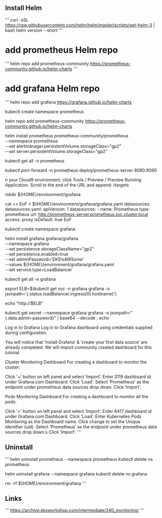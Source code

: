## Install Helm
'''
curl -sSL https://raw.githubusercontent.com/helm/helm/master/scripts/get-helm-3 | bash
helm version --short
'''
# add prometheus Helm repo
'''
helm repo add prometheus-community https://prometheus-community.github.io/helm-charts
'''
# add grafana Helm repo
'''
helm repo add grafana https://grafana.github.io/helm-charts

kubectl create namespace prometheus

helm repo add prometheus-community https://prometheus-community.github.io/helm-charts

helm install prometheus prometheus-community/prometheus \
    --namespace prometheus \
    --set alertmanager.persistentVolume.storageClass="gp2" \
    --set server.persistentVolume.storageClass="gp2"

kubectl get all -n prometheus

kubectl port-forward -n prometheus deploy/prometheus-server 8080:9090

n your Cloud9 environment, click Tools / Preview / Preview Running Application. Scroll to the end of the URL and append:
/targets

mkdir ${HOME}/environment/grafana

cat << EoF > ${HOME}/environment/grafana/grafana.yaml
datasources:
  datasources.yaml:
    apiVersion: 1
    datasources:
    - name: Prometheus
      type: prometheus
      url: http://prometheus-server.prometheus.svc.cluster.local
      access: proxy
      isDefault: true
EoF


kubectl create namespace grafana

helm install grafana grafana/grafana \
    --namespace grafana \
    --set persistence.storageClassName="gp2" \
    --set persistence.enabled=true \
    --set adminPassword='EKS!sAWSome' \
    --values ${HOME}/environment/grafana/grafana.yaml \
    --set service.type=LoadBalancer

kubectl get all -n grafana

export ELB=$(kubectl get svc -n grafana grafana -o jsonpath='{.status.loadBalancer.ingress[0].hostname}')

echo "http://$ELB"

kubectl get secret --namespace grafana grafana -o jsonpath="{.data.admin-password}" | base64 --decode ; echo


Log in to Grafana
Log in to Grafana dashboard using credentials supplied during configuration.

You will notice that ‘Install Grafana’ & ‘create your first data source’ are already completed. We will import community created dashboard for this tutorial.

Cluster Monitoring Dashboard
For creating a dashboard to monitor the cluster:

Click '+' button on left panel and select ‘Import’.
Enter 3119 dashboard id under Grafana.com Dashboard.
Click ‘Load’.
Select ‘Prometheus’ as the endpoint under prometheus data sources drop down.
Click ‘Import’.

Pods Monitoring Dashboard
For creating a dashboard to monitor all the pods:

Click '+' button on left panel and select ‘Import’.
Enter 6417 dashboard id under Grafana.com Dashboard.
Click ‘Load’.
Enter Kubernetes Pods Monitoring as the Dashboard name.
Click change to set the Unique identifier (uid).
Select ‘Prometheus’ as the endpoint under prometheus data sources drop down.s
Click ‘Import’.
'''

## Uninstall
'''
helm uninstall prometheus --namespace prometheus
kubectl delete ns prometheus

helm uninstall grafana --namespace grafana
kubectl delete ns grafana

rm -rf ${HOME}/environment/grafana
'''

## Links
'''
https://archive.eksworkshop.com/intermediate/240_monitoring/
'''
